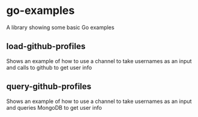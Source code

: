 # go-examples
A library showing some basic Go examples

## load-github-profiles
Shows an example of how to use a channel to take usernames as an input and calls to github to get user info

## query-github-profiles
Shows an example of how to use a channel to take usernames as an input and queries MongoDB to get user info
